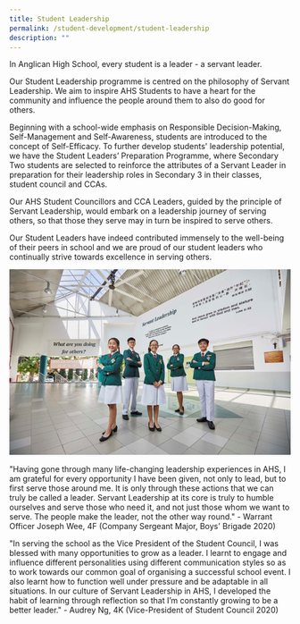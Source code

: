 ```yaml
---
title: Student Leadership
permalink: /student-development/student-leadership
description: ""
---
```

In Anglican High School, every student is a leader - a servant leader.

Our Student Leadership programme is centred on the philosophy of Servant Leadership. We aim to inspire AHS Students to have a heart for the community and influence the people around them to also do good for others.

Beginning with a school-wide emphasis on Responsible Decision-Making, Self-Management and Self-Awareness, students are introduced to the concept of Self-Efficacy. To further develop students' leadership potential, we have the Student Leaders’ Preparation Programme, where Secondary Two students are selected to reinforce the attributes of a Servant Leader in preparation for their leadership roles in Secondary 3 in their classes, student council and CCAs.

Our AHS Student Councillors and CCA Leaders, guided by the principle of Servant Leadership, would embark on a leadership journey of serving others, so that those they serve may in turn be inspired to serve others.

Our Student Leaders have indeed contributed immensely to the well-being of their peers in school and we are proud of our student leaders who continually strive towards excellence in serving others.

![sl](/images/student_leadership.jpg)

"Having gone through many life-changing leadership experiences in AHS, I am grateful for every opportunity I have been given, not only to lead, but to first serve those around me. It is only through these actions that we can truly be called a leader. Servant Leadership at its core is truly to humble ourselves and serve those who need it, and not just those whom we want to serve. The people make the leader, not the other way round." - Warrant Officer Joseph Wee, 4F (Company Sergeant Major, Boys' Brigade 2020)

"In serving the school as the Vice President of the Student Council, I was blessed with many opportunities to grow as a leader. I learnt to engage and influence different personalities using different communication styles so as to work towards our common goal of organising a successful school event. I also learnt how to function well under pressure and be adaptable in all situations. In our culture of Servant Leadership in AHS, I developed the habit of learning through reflection so that I’m constantly growing to be a better leader." - Audrey Ng, 4K (Vice-President of Student Council 2020)
